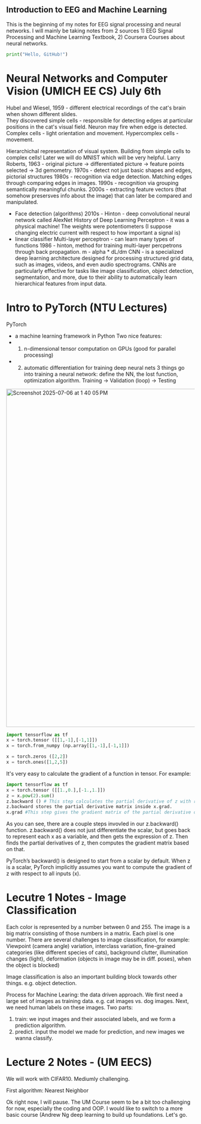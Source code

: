 ## Introduction to EEG and Machine Learning
This is the beginning of my notes for EEG signal processing and neural networks. I will mainly be taking notes from 2 sources 1) EEG Signal Processing and Machine Learning Textbook, 2) Coursera Courses about neural networks.

```python
print("Hello, GitHub!")
```

# Neural Networks and Computer Vision (UMICH EE CS) July 6th
Hubel and Wiesel, 1959 - different electrical recordings of the cat's brain when shown different slides.  
They discovered simple cells - responsible for detecting edges at particular positions in the cat's visual field. Neuron may fire when edge is detected. Complex cells - light orientation and movement. Hypercomplex cells - movement.

Hierarchichal representation of visual system. Building from simple cells to complex cells! Later we will do MNIST which will be very helpful.
Larry Roberts, 1963 - original picture -> differentiated picture -> feature points selected -> 3d gemometry.
1970s - detect not just basic shapes and edges, pictorial structures
1980s - recognition via edge detection. Matching edges through comparing edges in images.
1990s - recognition via grouping semantically meaningful chunks.
2000s - extracting feature vectors (that somehow presersves info about the image) that can later be compared and manipulated.
- Face detection (algorithms)
2010s - Hinton - deep convolutional neural network called AlexNet
History of Deep Learning
Perceptron - it was a physical machine! The weights were potentiometers (I suppose changing electric current with respect to how important a signal is)
- linear classifier
Multi-layer perceptron - can learn many types of functions
1986 - hinton, method for training multi-layer percpetrons through back propagation. m - alpha * dL/dm
CNN -  is a specialized deep learning architecture designed for processing structured grid data, such as images, videos, and even audio spectrograms. CNNs are particularly effective for tasks like image classification, object detection, segmentation, and more, due to their ability to automatically learn hierarchical features from input data.

# Intro to PyTorch (NTU Lectures) 
PyTorch
- a machine learning framework in Python
Two nice features: 
- 1. n-dimensional tensor computation on GPUs (good for parallel processing)
- 2. automatic differentiation for training deep neural nets
3 things go into training a neural network: define the NN, the lost function, optimization algorithm.
Training -> Validation (loop) -> Testing
<img width="904" alt="Screenshot 2025-07-06 at 1 40 05 PM" src="https://github.com/user-attachments/assets/3c2d9939-dddd-4905-8250-397636279a8d" />

```python
import tensorflow as tf
x = torch.tensor ([[1,-1],[-1,1]]) 
x = torch.from_numpy (np.array[[1,-1],[-1,1]])

x = torch.zeros ([2,2])
x = torch.ones([1,2,5])
```
It's very easy to calculate the gradient of a function in tensor. For example:


```python
import tensorflow as tf
x = torch.tensor ([[1.,0.],[-1.,1.]]) 
z = x.pow(2).sum()
z.backward () # This step calculates the partial derivative of z with respect to x. ∂z/∂xᵢ for each element xᵢ in x. Since z = x₁² + x₂² + x₃² + x₄²,  ∂z/∂xᵢ = 2xᵢ = 2 times the whole matrix.
z.backward stores the partial derivative matrix inside x.grad.
x.grad #This step gives the gradient matrix of the partial derivative of z w.r.t. x
```
As you can see, there are a couple steps invovled in our z.backward() function. z.backward() does not just differentiate the scalar, but goes back to represent each x as a variable, and then gets the expression of z. Then finds the partial derivatives of z, then computes the gradient matrix based on that.

PyTorch’s backward() is designed to start from a scalar by default. When z is a scalar, PyTorch implicitly assumes you want to compute the gradient of z with respect to all inputs (x).

# Lecutre 1 Notes - Image Classification
Each color is represented by a number between 0 and 255.
The image is a big matrix consisting of those numbers in a matrix. Each pixel is one number.
There are several challenges to image classification, for example: Viewpoint (camera angle) variation, interclass variation, fine-grained categories (like different species of cats), background clutter, illumination changes (light), deformation (objects in image may be in diff. poses), when the object is blocked)

Image classification is also an important building block towards other things. e.g. object detection.

Process for Machine Learing: the data driven approach.
We first need a large set of images as training data. e.g. cat images vs. dog images. Next, we need human labels on these images. Two parts:
1. train: we input images and their associated labels, and we form a prediction algorithm.
2. predict. input the model we made for prediction, and new images we wanna classify.

 # Lecture 2 Notes - (UM EECS)
 We will work with CIFAR10. Mediumly challenging.

 First algorithm: Nearest Neighbor

 Ok right now, I will pause. The UM Course seem to be a bit too challenging for now, especially the coding and OOP. I would like to switch to a more basic course (Andrew Ng deep learning to build up foundations. Let's go.

 



 
 
